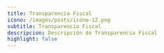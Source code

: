 ```yaml
---
title: Transparencia Fiscal
icono: /images/posts/icono-12.png
subtitle: Transparencia Fiscal
descripcion: Descripción de Transparencia Fiscal
highlight: false
---
```

